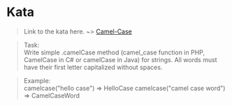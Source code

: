 # Kata
>Link to the kata here. ~>
[Camel-Case](https://www.codewars.com/kata/587731fda577b3d1b0001196)

>Task: <br/>
Write simple .camelCase method (camel_case function in PHP, CamelCase in C# or camelCase in Java) for strings. All words must have their first letter capitalized without spaces.

>Example: <br/>
camelcase("hello case") => HelloCase
camelcase("camel case word") => CamelCaseWord

